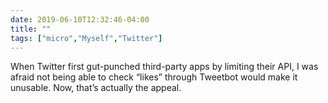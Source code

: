 ```yaml
---
date: 2019-06-10T12:32:46-04:00
title: ""
tags: ["micro","Myself","Twitter"]
---
```

When Twitter first gut-punched third-party apps by limiting their API, I was afraid not being able to check “likes” through Tweetbot would make it unusable. Now, that’s actually the appeal.
